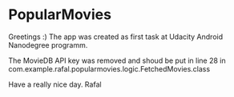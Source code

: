 # PopularMovies

Greetings :)
The app was created as first task at Udacity Android Nanodegree programm.

The MovieDB API key was removed and shoud be put in line 28 in com.example.rafal.popularmovies.logic.FetchedMovies.class

Have a really nice day.
Rafal

